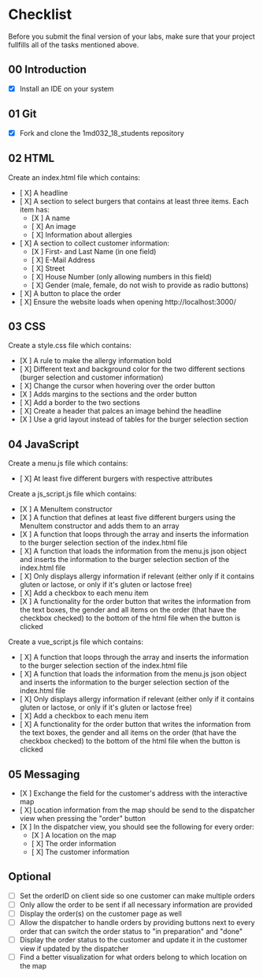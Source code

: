 # Checklist

Before you submit the final version of your labs, make sure that your project fullfills all of the tasks mentioned above.

## 00 Introduction

- [X] Install an IDE on your system

## 01 Git

- [X] Fork and clone the 1md032_18_students repository


## 02 HTML

Create an index.html file which contains:
- [ X] A headline
- [ X] A section to select burgers that contains at least three items. Each item has:
	- [X ] A name
	- [ X] An image
	- [ X] Information about allergies
- [ X] A section to collect customer information:
	- [X ] First- and Last Name (in one field)
	- [ X] E-Mail Address
	- [ X] Street
	- [ X] House Number (only allowing numbers in this field)
	- [ X] Gender (male, female, do not wish to provide as radio buttons)
- [ X] A button to place the order
- [ X] Ensure the website loads when opening http://localhost:3000/

## 03 CSS

Create a style.css file which contains:
- [X ] A rule to make the allergy information bold
- [ X] Different text and background color for the two different sections (burger selection and customer information)
- [ X] Change the cursor when hovering over the order button
- [X ] Adds margins to the sections and the order button
- [ X] Add a border to the two sections
- [ X] Create a header that palces an image behind the headline
- [X ] Use a grid layout instead of tables for the burger selection section


## 04 JavaScript

Create a menu.js file which contains:
- [ X] At least five different burgers with respective attributes

Create a js_script.js file which contains:
- [X ] A MenuItem constructor
- [X ] A function that defines at least five different burgers using the MenuItem constructor and adds them to an array
- [X ] A function that loops through the array and inserts the information to the burger selection section of the index.html file
- [ X] A function that loads the information from the menu.js json object and inserts the information to the burger selection section of the index.html file
- [ X] Only displays allergy information if relevant (either only if it contains gluten or lactose, or only if it's gluten or lactose free)
- [ X] Add a checkbox to each menu item
- [X ] A functionality for the order button that writes the information from the text boxes, the gender and all items on the order (that have the checkbox checked) to the bottom of the html file when the button is clicked

Create a vue_script.js file which contains:
- [ X] A function that loops through the array and inserts the information to the burger selection section of the index.html file
- [ X] A function that loads the information from the menu.js json object and inserts the information to the burger selection section of the index.html file
- [ X] Only displays allergy information if relevant (either only if it contains gluten or lactose, or only if it's gluten or lactose free)
- [ X] Add a checkbox to each menu item
- [ X] A functionality for the order button that writes the information from the text boxes, the gender and all items on the order (that have the checkbox checked) to the bottom of the html file when the button is clicked

## 05 Messaging

- [X ] Exchange the field for the customer's address with the interactive map
- [ X] Location information from the map should be send to the dispatcher view when pressing the "order" button
- [X ] In the dispatcher view, you should see the following for every order:
    - [X ] A location on the map
    - [ X] The order information
    - [ X] The customer information

## Optional
- [ ] Set the orderID on client side so one customer can make multiple orders
- [ ] Only allow the order to be sent if all necessary information are provided
- [ ] Display the order(s) on the customer page as well
- [ ] Allow the dispatcher to handle orders by providing buttons next to every order that can switch the order status to "in preparation" and "done"
- [ ] Display the order status to the customer and update it in the customer view if updated by the dispatcher
- [ ] Find a better visualization for what orders belong to which location on the map
